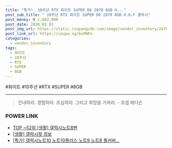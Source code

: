 ```yaml
--- 
title: "특가!  10주년 RTX 화이트 SUPER D6 2070 8GB H..." 
post_sub_title: " 10주년 RTX 화이트 SUPER D6 2070 8GB H.O.F 갤럭시" 
post_money: ₩ 1,092,000 
post_date: 2020.02.01 
post_img_url: https://static.coupangcdn.com/image/vendor_inventory/2a70/84ad2afcf9c9aeebf4a4363e7ef12587043207279e88c7f548f8d0a3b880.jpg 
post_link_url: https://coupa.ng/bnPWPx 
categories: 
  - vendor_inventory 
tags: 
  - 화이트 
  - 10주년 
  - RTX 
  - SUPER 
  - 8GB 
--- 
```

  #화이트 #10주년 #RTX #SUPER #8GB 
<hr> 

> 인내하라. 경험하라. 조심하라. 그리고 희망을 가져라. - 조셉 에디슨 


### POWER LINK

* <a href="https://blog.naver.com/fasyy4321/221779769601" target="_blank"> TOP ~52위 [생활] 갤럭시노트8펜</a>
* <a href="https://blog.naver.com/fasyy4321/221759988428" target="_blank"> [생활] 갤럭시핏 정보 </a>
* <a href="https://blog.naver.com/sakai111/221787922030" target="_blank">[특가] 갤럭시노트10 노트10플러스 노트9 노트8 풀커버...</a>
